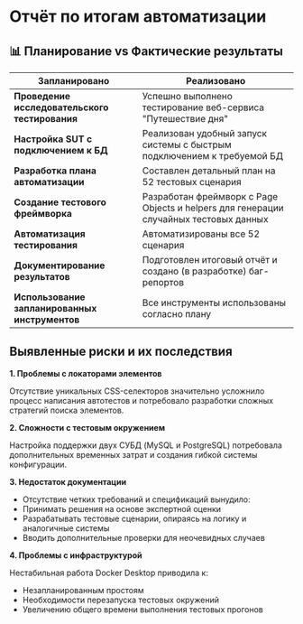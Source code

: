 # **Отчёт по итогам автоматизации**

## 📊 Планирование vs Фактические результаты

| Запланировано | Реализовано |
|---------------|-------------|
| **Проведение исследовательского тестирования** | Успешно выполнено тестирование веб-сервиса "Путешествие дня" |
| **Настройка SUT с подключением к БД** | Реализован удобный запуск системы с быстрым подключением к требуемой БД |
| **Разработка плана автоматизации** | Составлен детальный план на 52 тестовых сценария |
| **Создание тестового фреймворка** | Разработан фреймворк с Page Objects и helpers для генерации случайных тестовых данных |
| **Автоматизация тестирования** | Автоматизированы все 52 сценария |
| **Документирование результатов** | Подготовлен итоговый отчёт и создано (в разработке)  баг-репортов |
| **Использование запланированных инструментов** | Все инструменты использованы согласно плану |

## **Выявленные риски и их последствия**
**1. Проблемы с локаторами элементов**

Отсутствие уникальных CSS-селекторов значительно усложнило процесс написания автотестов и потребовало разработки сложных стратегий поиска элементов.

**2. Сложности с тестовым окружением**

Настройка поддержки двух СУБД (MySQL и PostgreSQL) потребовала дополнительных временных затрат и создания гибкой системы конфигурации.

**3. Недостаток документации**

- Отсутствие четких требований и спецификаций вынудило:
- Принимать решения на основе экспертной оценки
- Разрабатывать тестовые сценарии, опираясь на логику и аналогичные системы
- Вводить дополнительные проверки для неочевидных случаев

**4. Проблемы с инфраструктурой**

Нестабильная работа Docker Desktop приводила к:
- Незапланированным простоям
- Необходимости перезапуска тестовых окружений
- Увеличению общего времени выполнения тестовых прогонов
